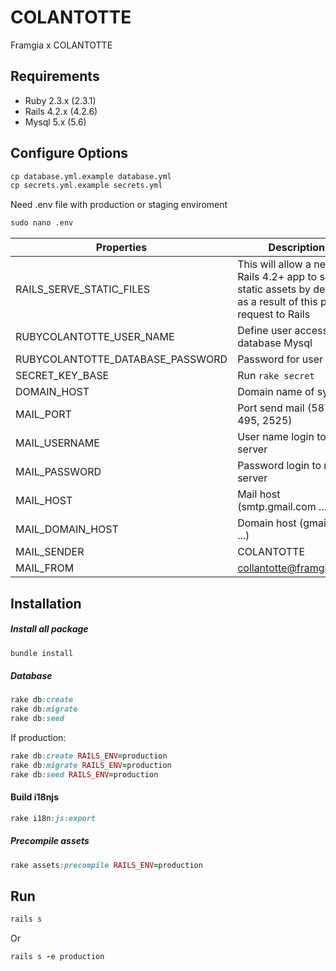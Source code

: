 # COLANTOTTE
Framgia x COLANTOTTE

## Requirements
- Ruby 2.3.x (2.3.1)
- Rails 4.2.x (4.2.6)
- Mysql 5.x (5.6)

## Configure Options

```cmd
cp database.yml.example database.yml
cp secrets.yml.example secrets.yml
```

Need .env file with production or staging enviroment
```cmd
sudo nano .env
```

Properties        | Description |
---                       |  ---|
RAILS_SERVE_STATIC_FILES | This will allow a new Rails 4.2+ app to serve static assets by default as a result of this pull request to Rails |
RUBYCOLANTOTTE_USER_NAME | Define user access database Mysql |
RUBYCOLANTOTTE_DATABASE_PASSWORD | Password for user |
SECRET_KEY_BASE | Run `rake secret` |
DOMAIN_HOST | Domain name of system |
MAIL_PORT | Port send mail (587, 495, 2525) |
MAIL_USERNAME | User name login to mail server |
MAIL_PASSWORD | Password login to mail server |
MAIL_HOST | Mail host (smtp.gmail.com ...) |
MAIL_DOMAIN_HOST | Domain host (gmail.com ...) |
MAIL_SENDER | COLANTOTTE |
MAIL_FROM | collantotte@framgia.com |

## Installation

##### Install all package

```ruby
bundle install
```

##### Database

```ruby
rake db:create
rake db:migrate
rake db:seed
```

If production:

```ruby
rake db:create RAILS_ENV=production
rake db:migrate RAILS_ENV=production
rake db:seed RAILS_ENV=production
```

#### Build i18njs

```ruby
rake i18n:js:export
```

##### Precompile assets

```ruby
rake assets:precompile RAILS_ENV=production
```

## Run

```ruby
rails s
```

Or

```ruby
rails s -e production
```
